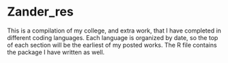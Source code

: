 # Zander_res
 This is a compilation of my college, and extra work, that I have completed in different coding languages. Each language is organized by date, so the top of each section will be the earliest of my posted works. The R file contains the package I have written as well.
